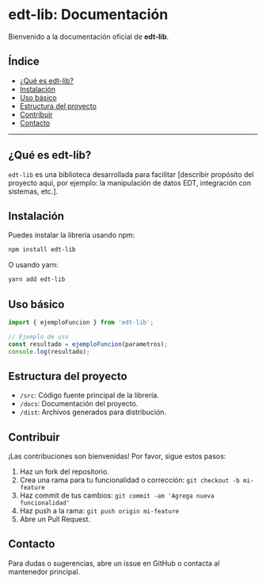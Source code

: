 # edt-lib: Documentación

Bienvenido a la documentación oficial de **edt-lib**.

## Índice
- [¿Qué es edt-lib?](#qué-es-edt-lib)
- [Instalación](#instalación)
- [Uso básico](#uso-básico)
- [Estructura del proyecto](#estructura-del-proyecto)
- [Contribuir](#contribuir)
- [Contacto](#contacto)

---

## ¿Qué es edt-lib?
`edt-lib` es una biblioteca desarrollada para facilitar [describir propósito del proyecto aquí, por ejemplo: la manipulación de datos EDT, integración con sistemas, etc.].

## Instalación

Puedes instalar la librería usando npm:

```bash
npm install edt-lib
```

O usando yarn:

```bash
yarn add edt-lib
```

## Uso básico

```js
import { ejemploFuncion } from 'edt-lib';

// Ejemplo de uso
const resultado = ejemploFuncion(parametros);
console.log(resultado);
```

## Estructura del proyecto

- `/src`: Código fuente principal de la librería.
- `/docs`: Documentación del proyecto.
- `/dist`: Archivos generados para distribución.

## Contribuir

¡Las contribuciones son bienvenidas! Por favor, sigue estos pasos:
1. Haz un fork del repositorio.
2. Crea una rama para tu funcionalidad o corrección: `git checkout -b mi-feature`
3. Haz commit de tus cambios: `git commit -am 'Agrega nueva funcionalidad'`
4. Haz push a la rama: `git push origin mi-feature`
5. Abre un Pull Request.

## Contacto

Para dudas o sugerencias, abre un issue en GitHub o contacta al mantenedor principal.

